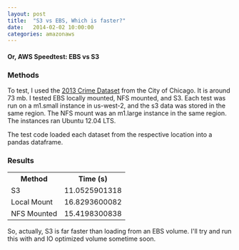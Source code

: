 ```yaml
---
layout: post
title:  "S3 vs EBS, Which is faster?"
date:   2014-02-02 10:00:00
categories: amazonaws
---
```


#### Or, AWS Speedtest: EBS vs S3

### Methods

To test, I used the [2013 Crime Dataset](https://data.cityofchicago.org/Public-Safety/Crimes-2010/q4de-h6yq) from the City of Chicago. It is around 73 mb. I tested EBS locally mounted, NFS mounted, and S3. Each test was run on a m1.small instance in us-west-2, and the s3 data was stored in the same region. The NFS mount was an m1.large instance in the same region. The instances ran Ubuntu 12.04 LTS. 

The test code loaded each dataset from the respective location into a pandas dataframe. 

<script src="https://gist.github.com/hunterowens/8779252.js">var test = "test"</script>


### Results


<table>
	<tr>
		<th>Method</th>
		<th>Time (s)</th>
	</tr>
	<tr>
		<td>S3</td>
		<td>11.0525901318</td>
	</tr>
	<tr>
		<td>Local Mount</td>
		<td>16.8293600082</td>
	</tr>
	<tr>
		<td>NFS Mounted</td>
		<td>15.4198300838</td>
	</tr>
</table>

So, actually, S3 is far faster than loading from an EBS volume. I'll try and run this with and IO optimized volume sometime soon.
